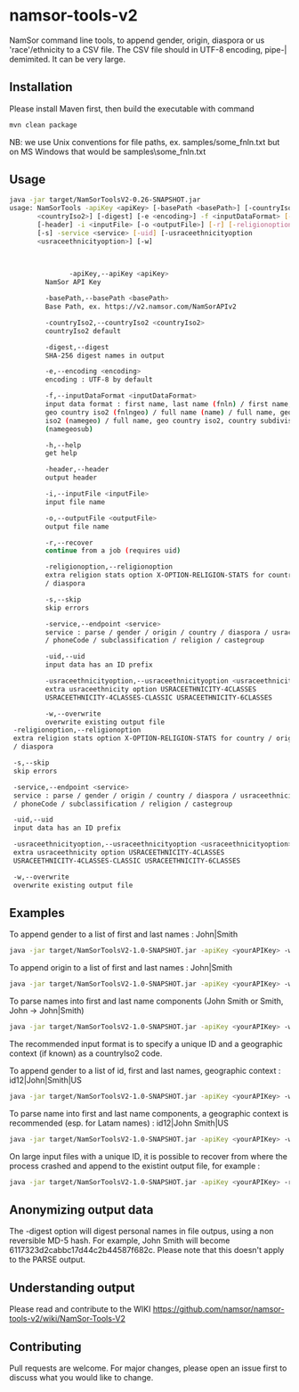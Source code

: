 # namsor-tools-v2
NamSor command line tools, to append gender, origin, diaspora or us 'race'/ethnicity to a CSV file. The CSV file should in UTF-8 encoding, pipe-| demimited. It can be very large. 

## Installation

Please install Maven first, then build the executable with command
```bash
mvn clean package
```
NB: we use Unix conventions for file paths, ex. samples/some_fnln.txt but on MS Windows that would be samples\some_fnln.txt

## Usage

```bash
java -jar target/NamSorToolsV2-0.26-SNAPSHOT.jar
usage: NamSorTools -apiKey <apiKey> [-basePath <basePath>] [-countryIso2
       <countryIso2>] [-digest] [-e <encoding>] -f <inputDataFormat> [-h]
       [-header] -i <inputFile> [-o <outputFile>] [-r] [-religionoption]
       [-s] -service <service> [-uid] [-usraceethnicityoption
       <usraceethnicityoption>] [-w]
       

   
               -apiKey,--apiKey <apiKey>
		 NamSor API Key

		 -basePath,--basePath <basePath>
		 Base Path, ex. https://v2.namsor.com/NamSorAPIv2

		 -countryIso2,--countryIso2 <countryIso2>
		 countryIso2 default

		 -digest,--digest
		 SHA-256 digest names in output

		 -e,--encoding <encoding>
		 encoding : UTF-8 by default

		 -f,--inputDataFormat <inputDataFormat>
		 input data format : first name, last name (fnln) / first name, last name,
		 geo country iso2 (fnlngeo) / full name (name) / full name, geo country
		 iso2 (namegeo) / full name, geo country iso2, country subdivision
		 (namegeosub)

		 -h,--help
		 get help

		 -header,--header
		 output header

		 -i,--inputFile <inputFile>
		 input file name

		 -o,--outputFile <outputFile>
		 output file name

		 -r,--recover
		 continue from a job (requires uid)

		 -religionoption,--religionoption
		 extra religion stats option X-OPTION-RELIGION-STATS for country / origin
		 / diaspora

		 -s,--skip
		 skip errors

		 -service,--endpoint <service>
		 service : parse / gender / origin / country / diaspora / usraceethnicity
		 / phoneCode / subclassification / religion / castegroup

		 -uid,--uid
		 input data has an ID prefix

		 -usraceethnicityoption,--usraceethnicityoption <usraceethnicityoption>
		 extra usraceethnicity option USRACEETHNICITY-4CLASSES
		 USRACEETHNICITY-4CLASSES-CLASSIC USRACEETHNICITY-6CLASSES

		 -w,--overwrite
		 overwrite existing output file
 -religionoption,--religionoption
 extra religion stats option X-OPTION-RELIGION-STATS for country / origin
 / diaspora

 -s,--skip
 skip errors

 -service,--endpoint <service>
 service : parse / gender / origin / country / diaspora / usraceethnicity
 / phoneCode / subclassification / religion / castegroup

 -uid,--uid
 input data has an ID prefix

 -usraceethnicityoption,--usraceethnicityoption <usraceethnicityoption>
 extra usraceethnicity option USRACEETHNICITY-4CLASSES
 USRACEETHNICITY-4CLASSES-CLASSIC USRACEETHNICITY-6CLASSES

 -w,--overwrite
 overwrite existing output file
```

## Examples

To append gender to a list of first and last names : John|Smith

```bash
java -jar target/NamSorToolsV2-1.0-SNAPSHOT.jar -apiKey <yourAPIKey> -w -header -f fnln -i samples/some_fnln.txt -service gender
```

To append origin to a list of first and last names : John|Smith

```bash
java -jar target/NamSorToolsV2-1.0-SNAPSHOT.jar -apiKey <yourAPIKey> -w -header -f fnln -i samples/some_fnln.txt -service origin
```

To parse names into first and last name components (John Smith or Smith, John -> John|Smith)

```bash
java -jar target/NamSorToolsV2-1.0-SNAPSHOT.jar -apiKey <yourAPIKey> -w -header -f name -i samples/some_name.txt -service parse
```

The recommended input format is to specify a unique ID and a geographic context (if known) as a countryIso2 code. 

To append gender to a list of id, first and last names, geographic context : id12|John|Smith|US

```bash
java -jar target/NamSorToolsV2-1.0-SNAPSHOT.jar -apiKey <yourAPIKey> -w -header -uid -f fnlngeo -i samples/some_idfnlngeo.txt -service gender
```
To parse name into first and last name components, a geographic context is recommended (esp. for Latam names) : id12|John Smith|US

```bash
java -jar target/NamSorToolsV2-1.0-SNAPSHOT.jar -apiKey <yourAPIKey> -w -header -uid -f namegeo -i samples/some_idnamegeo.txt -service parse
```
On large input files with a unique ID, it is possible to recover from where the process crashed and append to the existint output file, for example :

```bash
java -jar target/NamSorToolsV2-1.0-SNAPSHOT.jar -apiKey <yourAPIKey> -r -header -uid -f fnlngeo -i samples/some_idfnlngeo.txt -service gender
```
## Anonymizing output data
The -digest option will digest personal names in file outpus, using a non reversible MD-5 hash. For example, John Smith will become 6117323d2cabbc17d44c2b44587f682c.
Please note that this doesn't apply to the PARSE output. 

## Understanding output
Please read and contribute to the WIKI
https://github.com/namsor/namsor-tools-v2/wiki/NamSor-Tools-V2

## Contributing
Pull requests are welcome. For major changes, please open an issue first to discuss what you would like to change.




